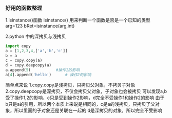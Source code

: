### 好用的函数整理
1.isinstance()函数
isinstance() 用来判断一个函数是否是一个已知的类型
arg=123
bRet=isinstance(arg,int)

2.python 中的深拷贝与浅拷贝
```python
import copy 
a = [1,2,3,4,['a','b','c']]
b = a
c = copy.copy(a)
d = copy.deepcopy(a)
a.append(5)           #操作1的影响
a[4].append('hello')      # 操作2的影响
```
简单点来说 
1.copy.copy是浅拷贝，只拷贝父对象，不拷贝子对象
2.copy.deepcopy是深拷贝，不仅会拷贝父对象，子对象也会被拷贝
可以发现a,b受了操作1,2的影响，c只是受到操作2影响，d完全不受操作1和操作2的影响
由于b只是a的引用，所以两个本质上来说是相同的，c是a的浅拷贝，只拷贝了父对象，所以里面的子对象还是关联在一起的
d是深拷贝的对象，所以完全不受影响


